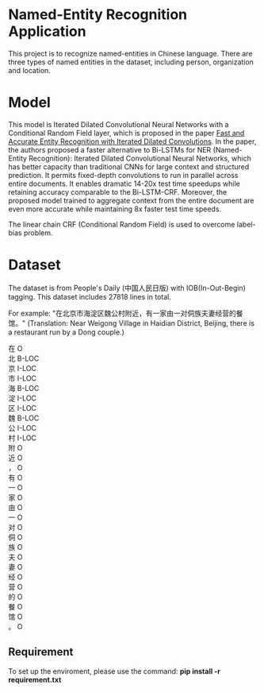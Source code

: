 
# Named-Entity Recognition Application

This project is to recognize named-entities in Chinese language. There are three types of named entities in the dataset, including person, organization and location.



# Model

This model is Iterated Dilated Convolutional Neural Networks with a Conditional Random Field layer, which is proposed in the paper [Fast and Accurate Entity Recognition with Iterated Dilated Convolutions](https://arxiv.org/abs/1702.02098). In the paper, the authors proposed a faster alternative to Bi-LSTMs for NER (Named-Entity Recognition): Iterated Dilated Convolutional Neural Networks, which has better capacity than traditional CNNs for large context and structured prediction. It permits fixed-depth convolutions to run in parallel across entire documents. It enables dramatic 14-20x test time speedups while retaining accuracy comparable to the Bi-LSTM-CRF. Moreover, the proposed model trained to aggregate context from the entire document are even more accurate while maintaining 8x faster test time speeds.

The linear chain CRF (Conditional Random Field) is used to overcome label-bias problem.

# Dataset

The dataset is from People's Daily (中国人民日版) with IOB(In-Out-Begin) tagging.
This dataset includes 27818 lines in total.

For example: 
"在北京市海淀区魏公村附近，有一家由一对侗族夫妻经营的餐馆。" (Translation: Near Weigong Village in Haidian District, Beijing, there is a restaurant run by a Dong couple.)

在 O <br>
北 B-LOC <br>
京 I-LOC <br>
市 I-LOC <br>
海 B-LOC <br>
淀 I-LOC <br>
区 I-LOC <br>
魏 B-LOC <br>
公 I-LOC <br>
村 I-LOC <br>
附 O <br>
近 O <br>
， O <br>
有 O <br>
一 O <br>
家 O <br>
由 O <br>
一 O <br>
对 O <br>
侗 O <br>
族 O <br>
夫 O <br>
妻 O <br>
经 O <br>
营 O <br>
的 O <br>
餐 O <br>
馆 O <br>
。 O <br>

## Requirement
To set up the enviroment, please use the command:
**pip install -r requirement.txt**


